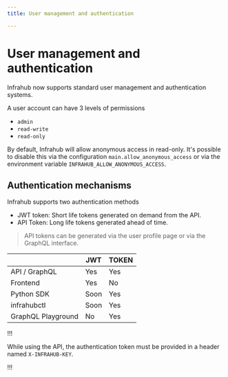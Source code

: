 ```yaml
---
title: User management and authentication

---
```


# User management and authentication

Infrahub now supports standard user management and authentication systems.

A user account can have 3 levels of permissions

- `admin`
- `read-write`
- `read-only`

By default, Infrahub will allow anonymous access in read-only. It's possible to disable this via the configuration `main.allow_anonymous_access` or via the environment variable `INFRAHUB_ALLOW_ANONYMOUS_ACCESS`.

## Authentication mechanisms

Infrahub supports two authentication methods

- JWT token: Short life tokens generated on demand from the API.
- API Token: Long life tokens generated ahead of time.

> API tokens can be generated via the user profile page or via the GraphQL interface.

|                    | JWT  | TOKEN |
| ------------------ | ---- | ----- |
| API / GraphQL      | Yes  | Yes   |
| Frontend           | Yes  | No    |
| Python SDK         | Soon | Yes   |
| infrahubctl        | Soon | Yes   |
| GraphQL Playground | No   | Yes   |

!!!

While using the API, the authentication token must be provided in a header named `X-INFRAHUB-KEY`.

!!!
